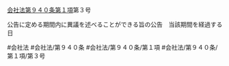 [会社法第９４０条第１項](会社法＿＿＿＿第９４０条第１項)第３号

公告に定める期間内に異議を述べることができる旨の公告　当該期間を経過する日


#会社法
#会社法/第９４０条
#会社法/第９４０条/第１項
#会社法/第９４０条/第１項/第３号
